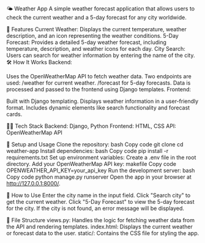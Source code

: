 🌤️ Weather App
A simple weather forecast application that allows users to check the current weather and a 5-day forecast for any city worldwide.

🚀 Features
Current Weather: Displays the current temperature, weather description, and an icon representing the weather conditions.
5-Day Forecast: Provides a detailed 5-day weather forecast, including temperature, description, and weather icons for each day.
City Search: Users can search for weather information by entering the name of the city.
🛠️ How It Works
Backend:

Uses the OpenWeatherMap API to fetch weather data.
Two endpoints are used:
/weather for current weather.
/forecast for 5-day forecasts.
Data is processed and passed to the frontend using Django templates.
Frontend:

Built with Django templating.
Displays weather information in a user-friendly format.
Includes dynamic elements like search functionality and forecast cards.

🧑‍💻 Tech Stack
Backend: Django, Python
Frontend: HTML, CSS
API: OpenWeatherMap API

🔧 Setup and Usage
Clone the repository:
bash
Copy code
git clone <your-repo-url>
cd weather-app
Install dependencies:
bash
Copy code
pip install -r requirements.txt
Set up environment variables:
Create a .env file in the root directory.
Add your OpenWeatherMap API key:
makefile
Copy code
OPENWEATHER_API_KEY=your_api_key
Run the development server:
bash
Copy code
python manage.py runserver
Open the app in your browser at http://127.0.0.1:8000/.

🌟 How to Use
Enter the city name in the input field.
Click "Search city" to get the current weather.
Click "5-Day Forecast" to view the 5-day forecast for the city.
If the city is not found, an error message will be displayed.

📂 File Structure
views.py: Handles the logic for fetching weather data from the API and rendering templates.
index.html: Displays the current weather or forecast data to the user.
static/: Contains the CSS file for styling the app.
